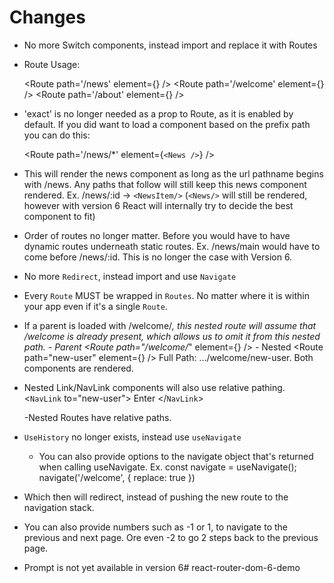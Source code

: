 

# Changes

 - No more Switch components, instead import and replace it with Routes

- Route Usage:

	<Route path='/news' element={<News />} />
	<Route path='/welcome' element={<Welcome />} />
	<Route path='/about' element={<About />} />

- 'exact' is no longer needed as a prop to Route, as it is enabled by default.
If you did want to load a component based on the prefix path you can do this:

	<Route path='/news/*' element={`<News />`} />

- This will render the news component as long as the url pathname begins with /news. Any paths that follow will still keep this news component rendered. 
    Ex. /news/:id -> `<NewsItem/>`
    (`<News/>` will still be rendered, however with version 6 React will internally try to decide the best component to fit)
- Order of routes no longer matter.
    Before you would have to have dynamic routes underneath static routes.
    Ex. /news/main would have to come before /news/:id.
        This is no longer the case with Version 6.

- No more `Redirect`, instead import and use `Navigate`

- Every `Route` MUST be wrapped in `Routes`. No matter where it is within your app even if it's a single `Route`.

- If a parent is loaded with /welcome/*, this nested route will assume that /welcome is already present, which allows us to omit it from this nested path.
        - Parent 
    <Route path="/welcome/*" element={<Welcome/>} />
         - Nested 
	<Route path="new-user" element={<WelcomeUser/>} />
        Full Path: .../welcome/new-user.
        Both components are rendered.

- Nested Link/NavLink components will also use relative pathing.
    <`NavLink` to="new-user">
                Enter
    </`NavLink`>

    -Nested Routes have relative paths.

- `UseHistory` no longer exists, instead use `useNavigate`
    - You can also provide options to the navigate object that's returned when calling useNavigate.
    Ex.     const navigate = useNavigate();
            navigate('/welcome', { replace: true })
- Which then will redirect, instead of pushing the new route to the navigation stack.
- You can also provide numbers such as -1 or 1, to navigate to the previous and next page. Ore even -2 to go 2 steps back to the previous page.
    
- Prompt is not yet available in version 6# react-router-dom-6-demo
